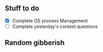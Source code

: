 ## Stuff to do
- [x] Complete OS process Management
- [ ] Complete yesterday's contest questions
## Random gibberish
